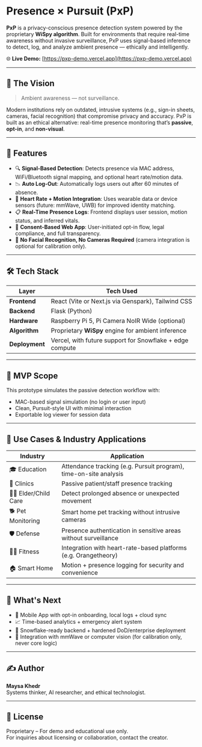 # Presence × Pursuit (PxP)

**PxP** is a privacy-conscious presence detection system powered by the proprietary **WiSpy algorithm**. Built for environments that require real-time awareness without invasive surveillance, PxP uses signal-based inference to detect, log, and analyze ambient presence — ethically and intelligently.

🌐 **Live Demo:** [https://pxp-demo.vercel.app](https://pxp-demo.vercel.app)

---

## 🧠 The Vision

> Ambient awareness — not surveillance.

Modern institutions rely on outdated, intrusive systems (e.g., sign-in sheets, cameras, facial recognition) that compromise privacy and accuracy. PxP is built as an ethical alternative: real-time presence monitoring that’s **passive**, **opt-in**, and **non-visual**.

---

## 🚀 Features

- 🔍 **Signal-Based Detection**: Detects presence via MAC address, WiFi/Bluetooth signal mapping, and optional heart rate/motion data.
- 📉 **Auto Log-Out**: Automatically logs users out after 60 minutes of absence.
- 💓 **Heart Rate + Motion Integration**: Uses wearable data or device sensors (future: mmWave, UWB) for improved identity matching.
- 📋 **Real-Time Presence Logs**: Frontend displays user session, motion status, and inferred vitals.
- 🧭 **Consent-Based Web App**: User-initiated opt-in flow, legal compliance, and full transparency.
- 🔐 **No Facial Recognition, No Cameras Required** (camera integration is optional for calibration only).

---

## 🛠️ Tech Stack

| Layer        | Tech Used                    |
|--------------|------------------------------|
| **Frontend** | React (Vite or Next.js via Genspark), Tailwind CSS |
| **Backend**  | Flask (Python)               |
| **Hardware** | Raspberry Pi 5, Pi Camera NoIR Wide (optional) |
| **Algorithm**| Proprietary **WiSpy** engine for ambient inference |
| **Deployment** | Vercel, with future support for Snowflake + edge compute |

---

## 🧪 MVP Scope

This prototype simulates the passive detection workflow with:

- MAC-based signal simulation (no login or user input)
- Clean, Pursuit-style UI with minimal interaction
- Exportable log viewer for session data

---

## 🧩 Use Cases & Industry Applications

| Industry            | Application                                                                 |
|---------------------|------------------------------------------------------------------------------|
| 🎓 Education         | Attendance tracking (e.g. Pursuit program), time-on-site analysis           |
| 🏥 Clinics           | Passive patient/staff presence tracking                                     |
| 🧓👶 Elder/Child Care | Detect prolonged absence or unexpected movement                             |
| 🐕 Pet Monitoring    | Smart home pet tracking without intrusive cameras                          |
| 🛡️ Defense           | Presence authentication in sensitive areas without surveillance             |
| 🧘‍♀️ Fitness          | Integration with heart-rate-based platforms (e.g. Orangetheory)              |
| 🏠 Smart Home        | Motion + presence logging for security and convenience                      |

---

## 🔭 What's Next

- 📱 Mobile App with opt-in onboarding, local logs + cloud sync
- 📈 Time-based analytics + emergency alert system
- 🧱 Snowflake-ready backend + hardened DoD/enterprise deployment
- 🤖 Integration with mmWave or computer vision (for calibration only, never core logic)

---

## ✍️ Author

**Maysa Khedr**  
Systems thinker, AI researcher, and ethical technologist.

---

## 📄 License

Proprietary – For demo and educational use only.  
For inquiries about licensing or collaboration, contact the creator.

